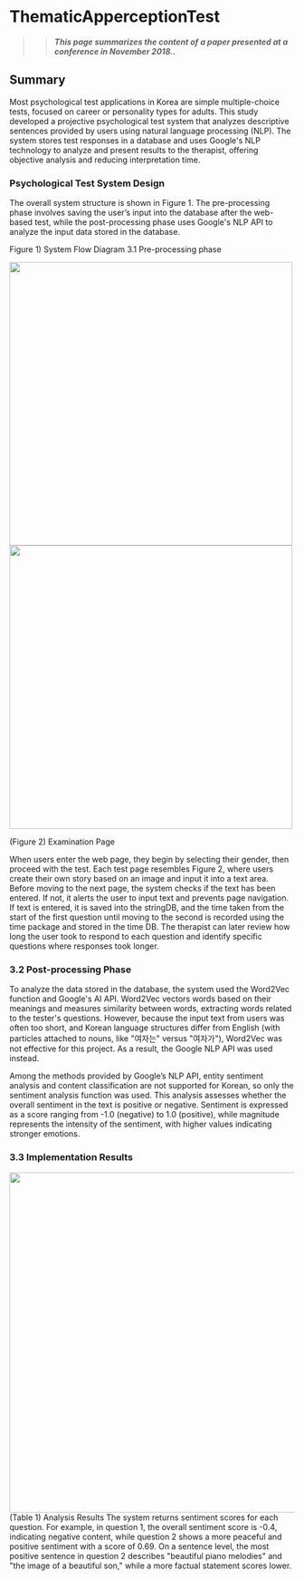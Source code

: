 # ThematicApperceptionTest

>> ***This page summarizes the content of a paper presented at a conference in November 2018..***

## Summary
Most psychological test applications in Korea are simple multiple-choice tests, focused on career or personality types for adults. This study developed a projective psychological test system that analyzes descriptive sentences provided by users using natural language processing (NLP). The system stores test responses in a database and uses Google's NLP technology to analyze and present results to the therapist, offering objective analysis and reducing interpretation time.


### Psychological Test System Design
The overall system structure is shown in Figure 1. The pre-processing phase involves saving the user’s input into the database after the web-based test, while the post-processing phase uses Google's NLP API to analyze the input data stored in the database.

Figure 1) System Flow Diagram
3.1 Pre-processing phase

<div>
 
<img width = "500" src ="https://user-images.githubusercontent.com/28712478/52125197-0c3c1400-266f-11e9-951c-293d20b0245e.png">

</div>


<div>
<img width="500" src = "https://user-images.githubusercontent.com/28712478/52125654-7d2ffb80-2670-11e9-9a56-ff419f30daa6.png">
 
 
 (Figure 2) Examination Page  
</div>
   
When users enter the web page, they begin by selecting their gender, then proceed with the test. Each test page resembles Figure 2, where users create their own story based on an image and input it into a text area. Before moving to the next page, the system checks if the text has been entered. If not, it alerts the user to input text and prevents page navigation. If text is entered, it is saved into the stringDB, and the time taken from the start of the first question until moving to the second is recorded using the time package and stored in the time DB. The therapist can later review how long the user took to respond to each question and identify specific questions where responses took longer.





### 3.2 Post-processing Phase
To analyze the data stored in the database, the system used the Word2Vec function and Google's AI API. Word2Vec vectors words based on their meanings and measures similarity between words, extracting words related to the tester's questions. However, because the input text from users was often too short, and Korean language structures differ from English (with particles attached to nouns, like "여자는" versus "여자가"), Word2Vec was not effective for this project. As a result, the Google NLP API was used instead.

Among the methods provided by Google’s NLP API, entity sentiment analysis and content classification are not supported for Korean, so only the sentiment analysis function was used. This analysis assesses whether the overall sentiment in the text is positive or negative. Sentiment is expressed as a score ranging from -1.0 (negative) to 1.0 (positive), while magnitude represents the intensity of the sentiment, with higher values indicating stronger emotions.



### 3.3 Implementation Results


<img width = "600" src = "https://user-images.githubusercontent.com/28712478/52125910-3ee70c00-2671-11e9-8b7b-8e98f69c1ccc.png">
(Table 1)  Analysis Results
The system returns sentiment scores for each question. For example, in question 1, the overall sentiment score is -0.4, indicating negative content, while question 2 shows a more peaceful and positive sentiment with a score of 0.69. On a sentence level, the most positive sentence in question 2 describes "beautiful piano melodies" and "the image of a beautiful son," while a more factual statement scores lower.
